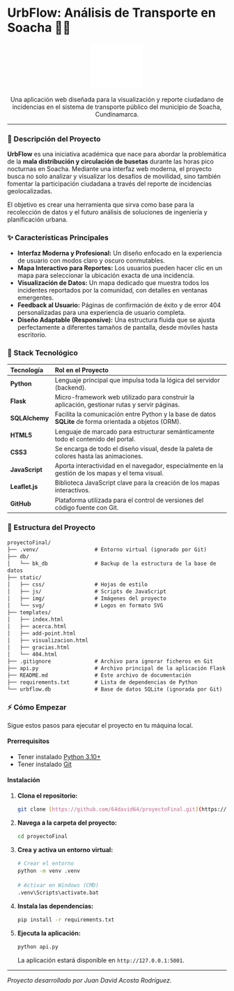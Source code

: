 # UrbFlow: Análisis de Transporte en Soacha 🚗💨

<p align="center">
  <img src="https://raw.githubusercontent.com/64david64/proyectoFinal/main/static/svg/logo.svg" alt="Logo de UrbFlow" width="120">
</p>

<p align="center">
  Una aplicación web diseñada para la visualización y reporte ciudadano de incidencias en el sistema de transporte público del municipio de Soacha, Cundinamarca.
</p>

---

### 📝 Descripción del Proyecto

**UrbFlow** es una iniciativa académica que nace para abordar la problemática de la **mala distribución y circulación de busetas** durante las horas pico nocturnas en Soacha. Mediante una interfaz web moderna, el proyecto busca no solo analizar y visualizar los desafíos de movilidad, sino también fomentar la participación ciudadana a través del reporte de incidencias geolocalizadas.

El objetivo es crear una herramienta que sirva como base para la recolección de datos y el futuro análisis de soluciones de ingeniería y planificación urbana.

### ✨ Características Principales

* **Interfaz Moderna y Profesional:** Un diseño enfocado en la experiencia de usuario con modos claro y oscuro conmutables.
* **Mapa Interactivo para Reportes:** Los usuarios pueden hacer clic en un mapa para seleccionar la ubicación exacta de una incidencia.
* **Visualización de Datos:** Un mapa dedicado que muestra todos los incidentes reportados por la comunidad, con detalles en ventanas emergentes.
* **Feedback al Usuario:** Páginas de confirmación de éxito y de error 404 personalizadas para una experiencia de usuario completa.
* **Diseño Adaptable (Responsive):** Una estructura fluida que se ajusta perfectamente a diferentes tamaños de pantalla, desde móviles hasta escritorio.

### 🚀 Stack Tecnológico

| Tecnología | Rol en el Proyecto |
| :--- | :--- |
| **Python** | Lenguaje principal que impulsa toda la lógica del servidor (backend). |
| **Flask** | Micro-framework web utilizado para construir la aplicación, gestionar rutas y servir páginas. |
| **SQLAlchemy** | Facilita la comunicación entre Python y la base de datos **SQLite** de forma orientada a objetos (ORM). |
| **HTML5** | Lenguaje de marcado para estructurar semánticamente todo el contenido del portal. |
| **CSS3** | Se encarga de todo el diseño visual, desde la paleta de colores hasta las animaciones. |
| **JavaScript** | Aporta interactividad en el navegador, especialmente en la gestión de los mapas y el tema visual. |
| **Leaflet.js** | Biblioteca JavaScript clave para la creación de los mapas interactivos. |
| **GitHub** | Plataforma utilizada para el control de versiones del código fuente con Git. |

### 📂 Estructura del Proyecto

```
proyectoFinal/
├── .venv/                  # Entorno virtual (ignorado por Git)
├── db/
│   └── bk_db               # Backup de la estructura de la base de datos
├── static/
│   ├── css/                # Hojas de estilo
│   ├── js/                 # Scripts de JavaScript
│   ├── img/                # Imágenes del proyecto
│   └── svg/                # Logos en formato SVG
├── templates/
│   ├── index.html
│   ├── acerca.html
│   ├── add-point.html
│   ├── visualizacion.html
│   ├── gracias.html
│   └── 404.html
├── .gitignore              # Archivo para ignorar ficheros en Git
├── api.py                  # Archivo principal de la aplicación Flask
├── README.md               # Este archivo de documentación
├── requirements.txt        # Lista de dependencias de Python
└── urbflow.db              # Base de datos SQLite (ignorada por Git)
```
### ⚡ Cómo Empezar
Sigue estos pasos para ejecutar el proyecto en tu máquina local.

#### Prerrequisitos
* Tener instalado [Python 3.10+](https://www.python.org/downloads/)
* Tener instalado [Git](https://git-scm.com/downloads/)

#### Instalación
1. **Clona el repositorio:**
    ```bash
    git clone [https://github.com/64david64/proyectoFinal.git](https://github.com/64david64/proyectoFinal.git)
    ```

2. **Navega a la carpeta del proyecto:**
    ```bash
    cd proyectoFinal
    ```

3. **Crea y activa un entorno virtual:**
    ```bash
    # Crear el entorno
    python -m venv .venv

    # Activar en Windows (CMD)
    .venv\Scripts\activate.bat
    ```

4. **Instala las dependencias:**
    ```bash
    pip install -r requirements.txt
    ```

5. **Ejecuta la aplicación:**
    ```bash
    python api.py
    ```
    La aplicación estará disponible en `http://127.0.0.1:5001`.

---
*Proyecto desarrollado por Juan David Acosta Rodríguez.*